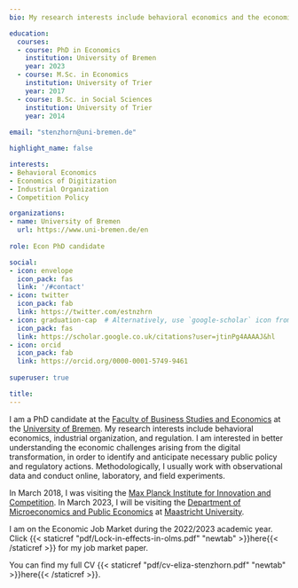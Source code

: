 ```yaml
---
bio: My research interests include behavioral economics and the economics of digitization.

education:
  courses:
  - course: PhD in Economics
    institution: University of Bremen
    year: 2023
  - course: M.Sc. in Economics
    institution: University of Trier
    year: 2017
  - course: B.Sc. in Social Sciences
    institution: University of Trier
    year: 2014
    
email: "stenzhorn@uni-bremen.de"

highlight_name: false

interests:
- Behavioral Economics
- Economics of Digitization
- Industrial Organization
- Competition Policy

organizations:
- name: University of Bremen
  url: https://www.uni-bremen.de/en
  
role: Econ PhD candidate

social:
- icon: envelope
  icon_pack: fas
  link: '/#contact'
- icon: twitter
  icon_pack: fab
  link: https://twitter.com/estnzhrn
- icon: graduation-cap  # Alternatively, use `google-scholar` icon from `ai` icon pack
  icon_pack: fas
  link: https://scholar.google.co.uk/citations?user=jtinPg4AAAAJ&hl
- icon: orcid
  icon_pack: fab
  link: https://orcid.org/0000-0001-5749-9461
  
superuser: true

title: 
---
```


I am a PhD candidate at the [Faculty of Business Studies and Economics](https://www.uni-bremen.de/en/wiwi) at the [University of Bremen](https://www.uni-bremen.de/en/). My research interests include behavioral economics, industrial organization, and regulation. I am interested in better understanding the economic challenges arising from the digital transformation, in order to identify and anticipate necessary public policy and regulatory actions. Methodologically, I usually work with observational data and conduct online, laboratory, and field experiments.

In March 2018, I was visiting the [Max Planck Institute for Innovation and Competition](https://www.ip.mpg.de/en/). In March 2023, I will be visiting the [Department of Microeconomics and Public Economics](https://www.maastrichtuniversity.nl/research/department-microeconomics-and-public-economics) at [Maastricht University](https://www.maastrichtuniversity.nl/).

I am on the Economic Job Market during the 2022/2023 academic year. Click {{< staticref "pdf/Lock-in-effects-in-olms.pdf" "newtab" >}}here{{< /staticref >}} for my job market paper.

You can find my full CV {{< staticref "pdf/cv-eliza-stenzhorn.pdf" "newtab" >}}here{{< /staticref >}}.
